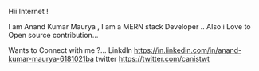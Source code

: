 Hii Internet !

I am Anand Kumar Maurya , I am a  MERN stack Developer ..
Also i Love to Open source contribution...

Wants to Connect with me ?...
LinkdIn    https://in.linkedin.com/in/anand-kumar-maurya-6181021ba
twitter    https://twitter.com/canistwt
